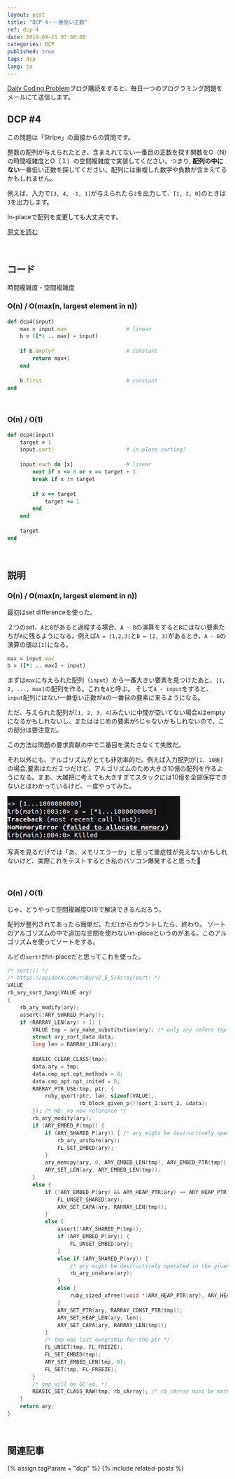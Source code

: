```yaml
---
layout: post
title: "DCP 4・一番低い正数"
ref: dcp-4
date: 2019-09-21 07:00:00
categories: DCP
published: true
tags: dcp
lang: ja
---
```


[Daily Coding Problem](https://www.dailycodingproblem.com)ブログ購読をすると、毎日一つのプログラミング問題をメールにて送信します。

## **DCP #4**
この問題は「Stripe」の面接からの質問です。

整数の配列が与えられたとき、含まえれてない一番目の正数を探す関数をO（N）の時間複雑度とO（１）の空間複雑度で実装してください。つまり, **配列の中にない**一番低い正数を探してください。配列には重複した数字や負数が含まえてるかもしれません。

例えば、入力で`[3, 4, -1, 1]`が与えられたら`2`を出力して、`[1, 2, 0]`のときは`3`を出力します。

In-placeで配列を変更しても大丈夫です。

[原文を読む](en-dcp-4.html#dcp4)

<br>

## **コード**
時間複雑度・空間複雑度

### O(n) / O(max(n, largest element in n))
```ruby
def dcp4(input)
    max = input.max                   # linear
    b = ([*1 .. max] - input)

    if b.empty?                       # constant
        return max+1 
    end

    b.first                           # constant
end
```

<br>

### O(n) / O(1)
```ruby
def dcp4(input)
    target = 1
    input.sort!                       # in-place sorting?

    input.each do |x|                 # linear
        next if x <= 0 or x == target - 1
        break if x != target

        if x == target
            target += 1
        end
    end

    target
end
```
<br>

## **説明**

### O(n) / O(max(n, largest element in n))
最初はset differenceを使った。

２つのset、`A`と`B`があると過程する場合、`A - B`の演算をすると`B`にはない要素たちが`A`に残るようになる。例えば`A = [1,2,3]`と`B = [2, 3]`があるとき、`A - B`の演算の値は`[1]`になる。

```ruby
max = input.max
b = ([*1 .. max] - input)
```

まずは`max`に与えられた配列（`input`）から一番大きい要素を見つけたあと、`[1, 2, ..., max]`の配列を作る。これを`A`と呼ぶ。
そして`A - input`をすると、`input`配列にはない一番低い正数が`A`の一番目の要素に来るようになる。

ただ、与えられた配列が`[1, 2, 3, 4]`みたいに中間が空いてない場合`A`はemptyになるかもしれないし、またははじめの要素が`5`じゃないかもしれないので、この部分は要注意だ。

この方法は問題の要求貢献の中で二番目を満たさなくて失敗だ。

それ以外にも、アルゴリズムがとても非効率的だ。例えば入力配列が`[1, 10奥]`の場合,要素はただ２つだけど、アルゴリズムのため大きさ10億の配列を作るようになる。まあ、大雑把に考えても大きすぎてスタックには10億を全部保存できないとはわかっているけど、一度やってみた。

![Memory](/assets/images/dcp/problem4/memory.png)

写真を見るだけでは「あ、メモリエラーか」と思って重症性が見えないかもしれないけど、実際これをテストするとき私のパソコン爆発すると思った💢

<br>

### O(n) / O(1)
じゃ、どうやって空間複雑度O(1)で解決できるんだろう。

配列が整列されてあったら簡単だ。ただ`1`からカウントしたら、終わり。
ソートのアルゴリズムの中で追加な空間を使わないin-placeというのがある。このアルゴリズムを使ってソートをする。

ルビの`sort!`がin-placeだと思ってこれを使った。

```c
/* sort!() */
/* https://apidock.com/ruby/v2_5_5/Array/sort! */
VALUE
rb_ary_sort_bang(VALUE ary)
{
    rb_ary_modify(ary);
    assert(!ARY_SHARED_P(ary));
    if (RARRAY_LEN(ary) > 1) {
        VALUE tmp = ary_make_substitution(ary); /* only ary refers tmp */
        struct ary_sort_data data;
        long len = RARRAY_LEN(ary);

        RBASIC_CLEAR_CLASS(tmp);
        data.ary = tmp;
        data.cmp_opt.opt_methods = 0;
        data.cmp_opt.opt_inited = 0;
        RARRAY_PTR_USE(tmp, ptr, {
            ruby_qsort(ptr, len, sizeof(VALUE),
                       rb_block_given_p()?sort_1:sort_2, &data);
        }); /* WB: no new reference */
        rb_ary_modify(ary);
        if (ARY_EMBED_P(tmp)) {
            if (ARY_SHARED_P(ary)) { /* ary might be destructively operated in the given block */
                rb_ary_unshare(ary);
                FL_SET_EMBED(ary);
            }
            ary_memcpy(ary, 0, ARY_EMBED_LEN(tmp), ARY_EMBED_PTR(tmp));
            ARY_SET_LEN(ary, ARY_EMBED_LEN(tmp));
        }
        else {
            if (!ARY_EMBED_P(ary) && ARY_HEAP_PTR(ary) == ARY_HEAP_PTR(tmp)) {
                FL_UNSET_SHARED(ary);
                ARY_SET_CAPA(ary, RARRAY_LEN(tmp));
            }
            else {
                assert(!ARY_SHARED_P(tmp));
                if (ARY_EMBED_P(ary)) {
                    FL_UNSET_EMBED(ary);
                }
                else if (ARY_SHARED_P(ary)) {
                    /* ary might be destructively operated in the given block */
                    rb_ary_unshare(ary);
                }
                else {
                    ruby_sized_xfree((void *)ARY_HEAP_PTR(ary), ARY_HEAP_SIZE(ary));
                }
                ARY_SET_PTR(ary, RARRAY_CONST_PTR(tmp));
                ARY_SET_HEAP_LEN(ary, len);
                ARY_SET_CAPA(ary, RARRAY_LEN(tmp));
            }
            /* tmp was lost ownership for the ptr */
            FL_UNSET(tmp, FL_FREEZE);
            FL_SET_EMBED(tmp);
            ARY_SET_EMBED_LEN(tmp, 0);
            FL_SET(tmp, FL_FREEZE);
        }
        /* tmp will be GC'ed. */
        RBASIC_SET_CLASS_RAW(tmp, rb_cArray); /* rb_cArray must be marked */
    }
    return ary;
}
```

<br>

## **関連記事**
{% assign tagParam = "dcp" %}
{% include related-posts %}